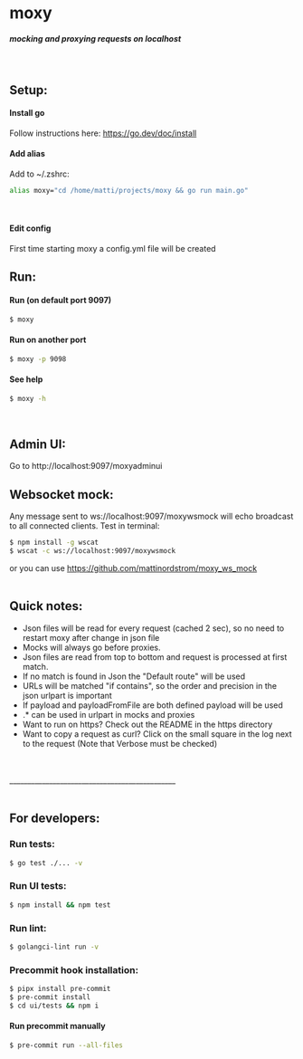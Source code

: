 # moxy
##### mocking and proxying requests on localhost  
<br>

## Setup:
#### Install go
Follow instructions here: https://go.dev/doc/install  
  

#### Add alias
Add to ~/.zshrc: 
```sh
alias moxy="cd /home/matti/projects/moxy && go run main.go"
```
<br>
  
  
#### Edit config
First time starting moxy a config.yml file will be created
<br>
  
  
## Run:  
#### Run (on default port 9097)  
```sh
$ moxy
```
    
  
#### Run on another port    
```sh
$ moxy -p 9098
```  
  
    
#### See help    
```sh
$ moxy -h
```  
<br>  
    
    
## Admin UI:
Go to http://localhost:9097/moxyadminui
<br>  
    
  
## Websocket mock:
Any message sent to ws://localhost:9097/moxywsmock will echo broadcast to all connected clients.
Test in terminal:
```sh
$ npm install -g wscat  
$ wscat -c ws://localhost:9097/moxywsmock
```  
or you can use https://github.com/mattinordstrom/moxy_ws_mock   
<br>  
  


## Quick notes:
- Json files will be read for every request (cached 2 sec), so no need to restart moxy after change in json file
- Mocks will always go before proxies.  
- Json files are read from top to bottom and request is processed at first match.
- If no match is found in Json the "Default route" will be used
- URLs will be matched "if contains", so the order and precision in the json urlpart is important
- If payload and payloadFromFile are both defined payload will be used
- .* can be used in urlpart in mocks and proxies
- Want to run on https? Check out the README in the https directory
- Want to copy a request as curl? Click on the small square in the log next to the request (Note that Verbose must be checked)
  
<br>  
<br>
______________________________________________
<br>  
<br>

## For developers:
### Run tests:  
```sh
$ go test ./... -v
```  
  
### Run UI tests:  
```sh
$ npm install && npm test
```  

  
### Run lint:  
```sh  
$ golangci-lint run -v
```  
  

  
  
### Precommit hook installation:  
```sh
$ pipx install pre-commit
$ pre-commit install
$ cd ui/tests && npm i
```  
  
  
#### Run precommit manually    
```sh
$ pre-commit run --all-files
```  
